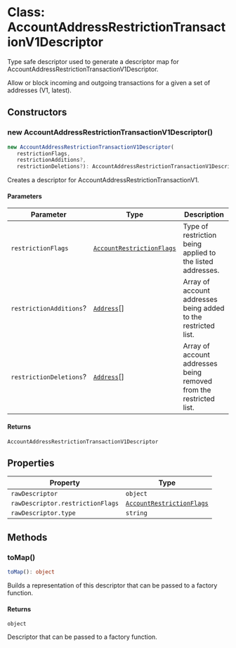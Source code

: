 # Class: AccountAddressRestrictionTransactionV1Descriptor

Type safe descriptor used to generate a descriptor map for AccountAddressRestrictionTransactionV1Descriptor.

Allow or block incoming and outgoing transactions for a given a set of addresses (V1, latest).

## Constructors

### new AccountAddressRestrictionTransactionV1Descriptor()

```ts
new AccountAddressRestrictionTransactionV1Descriptor(
   restrictionFlags, 
   restrictionAdditions?, 
   restrictionDeletions?): AccountAddressRestrictionTransactionV1Descriptor
```

Creates a descriptor for AccountAddressRestrictionTransactionV1.

#### Parameters

| Parameter | Type | Description |
| ------ | ------ | ------ |
| `restrictionFlags` | [`AccountRestrictionFlags`](../../models/classes/AccountRestrictionFlags.md) | Type of restriction being applied to the listed addresses. |
| `restrictionAdditions`? | [`Address`](../../../classes/Address.md)[] | Array of account addresses being added to the restricted list. |
| `restrictionDeletions`? | [`Address`](../../../classes/Address.md)[] | Array of account addresses being removed from the restricted list. |

#### Returns

`AccountAddressRestrictionTransactionV1Descriptor`

## Properties

| Property | Type |
| ------ | ------ |
| <a id="rawdescriptor"></a> `rawDescriptor` | `object` |
| `rawDescriptor.restrictionFlags` | [`AccountRestrictionFlags`](../../models/classes/AccountRestrictionFlags.md) |
| `rawDescriptor.type` | `string` |

## Methods

### toMap()

```ts
toMap(): object
```

Builds a representation of this descriptor that can be passed to a factory function.

#### Returns

`object`

Descriptor that can be passed to a factory function.
